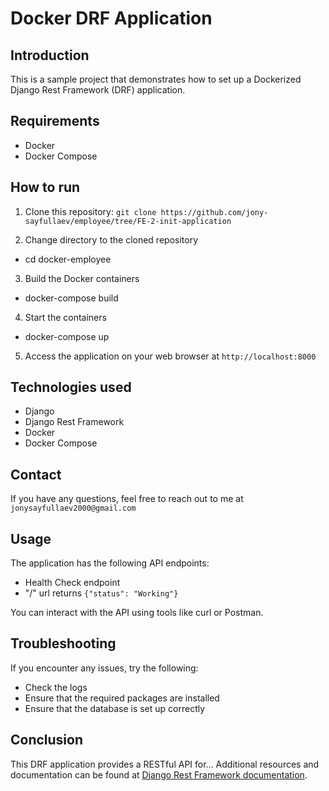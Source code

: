 # Docker DRF Application

## Introduction
This is a sample project that demonstrates how to set up a Dockerized Django Rest Framework (DRF) application. 

## Requirements
- Docker
- Docker Compose

## How to run
1. Clone this repository: `git clone https://github.com/jony-sayfullaev/employee/tree/FE-2-init-application`

2. Change directory to the cloned repository
- cd docker-employee

3. Build the Docker containers
- docker-compose build

4. Start the containers
- docker-compose up


5. Access the application on your web browser at `http://localhost:8000`

## Technologies used
- Django
- Django Rest Framework
- Docker
- Docker Compose

## Contact
If you have any questions, feel free to reach out to me at `jonysayfullaev2000@gmail.com`


## Usage

The application has the following API endpoints:
- Health Check endpoint
- "/" url returns `{"status": "Working"}`

You can interact with the API using tools like curl or Postman.

## Troubleshooting

If you encounter any issues, try the following:
- Check the logs
- Ensure that the required packages are installed
- Ensure that the database is set up correctly

## Conclusion

This DRF application provides a RESTful API for... Additional resources and documentation can be found at [Django Rest Framework documentation](https://www.django-rest-framework.org/).
